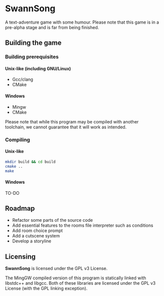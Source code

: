 # SwannSong
A text-adventure game with some humour. Please note that this game is in a pre-alpha stage and is far from being finished.

## Building the game

### Building prerequisites

#### Unix-like (including GNU/Linux)
* Gcc/clang
* CMake

#### Windows
* Mingw
* CMake

Please note that while this program may be compiled with another toolchain, we cannot guarantee that it will work as intended.

### Compiling

#### Unix-like
```bash
mkdir build && cd build
cmake .. 
make
```

#### Windows
TO-DO


## Roadmap
* Refactor some parts of the source code
* Add essential features to the rooms file interpreter such as conditions
* Add room choice prompt
* Add a cutscene system
* Develop a storyline


## Licensing
**SwannSong** is licensed under the GPL v3 License.

The MingGW compiled version of this program is statically linked with libstdc++ and libgcc. Both of these libraries are licensed under the GPL v3 License (with the GPL linking exception).
